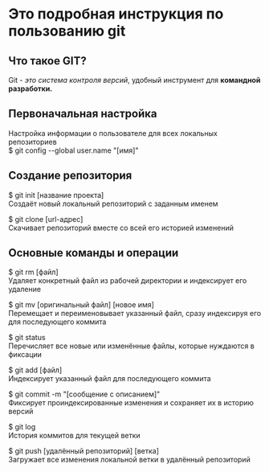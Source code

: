 # Это подробная инструкция по пользованию git

## Что такое GIT?    
Git - _это система контроля версий_, удобный инструмент для __командной разработки.__

## Первоначальная настройка    
Настройка информации о пользователе для всех локальных репозиториев  
$ git config --global user.name "[имя]"  

## Создание репозитория
$ git init [название проекта]  
Создаёт новый локальный репозиторий с заданным именем

$ git clone [url-адрес]  
Скачивает репозиторий вместе со всей его историей изменений

## Основные команды и операции
$ git rm [файл]  
Удаляет конкретный файл из рабочей директории и индексирует его удаление

$ git mv [оригинальный файл] [новое имя]  
Перемещает и переименовывает указанный файл, сразу индексируя его для последующего коммита

$ git status  
Перечисляет все новые или изменённые файлы, которые нуждаются в фиксации

$ git add [файл]  
Индексирует указанный файл для последующего коммита

$ git commit -m "[сообщение с описанием]"  
Фиксирует проиндексированные изменения и сохраняет их в историю версий

$ git log  
История коммитов для текущей ветки

$ git push [удалённый репозиторий] [ветка]  
Загружает все изменения локальной ветки в удалённый репозиторий



